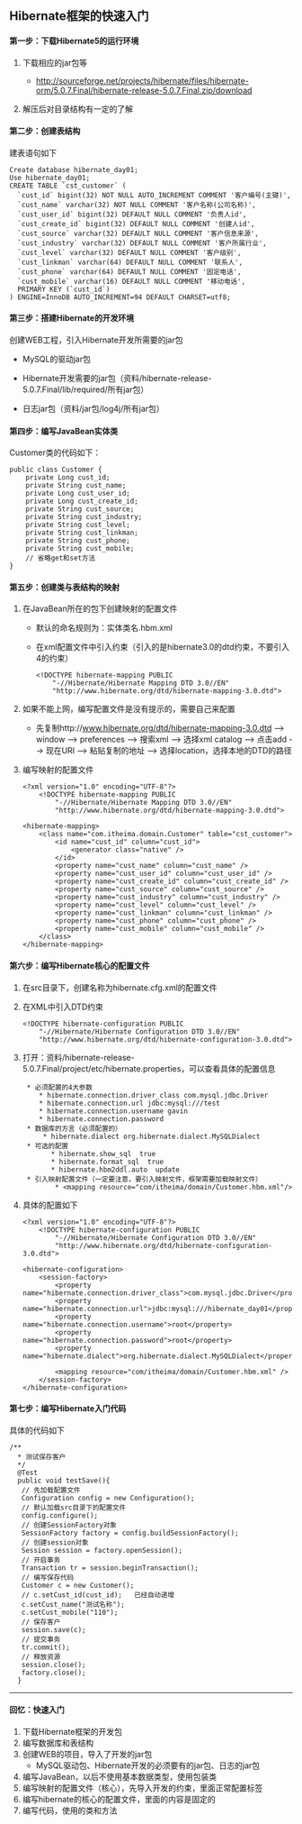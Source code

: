 ## Hibernate框架的快速入门

#### 第一步：下载Hibernate5的运行环境

1. 下载相应的jar包等

    * http://sourceforge.net/projects/hibernate/files/hibernate-orm/5.0.7.Final/hibernate-release-5.0.7.Final.zip/download  

2. 解压后对目录结构有一定的了解

#### 第二步：创建表结构

建表语句如下

```
Create database hibernate_day01;
Use hibernate_day01;
CREATE TABLE `cst_customer` (
  `cust_id` bigint(32) NOT NULL AUTO_INCREMENT COMMENT '客户编号(主键)',
  `cust_name` varchar(32) NOT NULL COMMENT '客户名称(公司名称)',
  `cust_user_id` bigint(32) DEFAULT NULL COMMENT '负责人id',
  `cust_create_id` bigint(32) DEFAULT NULL COMMENT '创建人id',
  `cust_source` varchar(32) DEFAULT NULL COMMENT '客户信息来源',
  `cust_industry` varchar(32) DEFAULT NULL COMMENT '客户所属行业',
  `cust_level` varchar(32) DEFAULT NULL COMMENT '客户级别',
  `cust_linkman` varchar(64) DEFAULT NULL COMMENT '联系人',
  `cust_phone` varchar(64) DEFAULT NULL COMMENT '固定电话',
  `cust_mobile` varchar(16) DEFAULT NULL COMMENT '移动电话',
  PRIMARY KEY (`cust_id`)
) ENGINE=InnoDB AUTO_INCREMENT=94 DEFAULT CHARSET=utf8;
```

#### 第三步：搭建Hibernate的开发环境

创建WEB工程，引入Hibernate开发所需要的jar包

* MySQL的驱动jar包

* Hibernate开发需要的jar包（资料/hibernate-release-5.0.7.Final/lib/required/所有jar包）

* 日志jar包（资料/jar包/log4j/所有jar包）

#### 第四步：编写JavaBean实体类

Customer类的代码如下：

```
public class Customer {
    private Long cust_id;
    private String cust_name;
    private Long cust_user_id;
    private Long cust_create_id;
    private String cust_source;
    private String cust_industry;
    private String cust_level;
    private String cust_linkman;
    private String cust_phone;
    private String cust_mobile;
    // 省略get和set方法
}
```

#### 第五步：创建类与表结构的映射

1. 在JavaBean所在的包下创建映射的配置文件
    * 默认的命名规则为：实体类名.hbm.xml

    * 在xml配置文件中引入约束（引入的是hibernate3.0的dtd约束，不要引入4的约束）
        ```
        <!DOCTYPE hibernate-mapping PUBLIC 
            "-//Hibernate/Hibernate Mapping DTD 3.0//EN"
            "http://www.hibernate.org/dtd/hibernate-mapping-3.0.dtd">
        ```

2. 如果不能上网，编写配置文件是没有提示的，需要自己来配置

    * 先复制http://www.hibernate.org/dtd/hibernate-mapping-3.0.dtd --> window --> preferences --> 搜索xml --> 选择xml catalog --> 点击add --> 现在URI --> 粘贴复制的地址 --> 选择location，选择本地的DTD的路径

3. 编写映射的配置文件

    ```
    <?xml version="1.0" encoding="UTF-8"?>
        <!DOCTYPE hibernate-mapping PUBLIC 
            "-//Hibernate/Hibernate Mapping DTD 3.0//EN"
            "http://www.hibernate.org/dtd/hibernate-mapping-3.0.dtd">
    
    <hibernate-mapping>
    	<class name="com.itheima.domain.Customer" table="cst_customer">
    		<id name="cust_id" column="cust_id">
    			<generator class="native" />
    		</id>
    		<property name="cust_name" column="cust_name" />
    		<property name="cust_user_id" column="cust_user_id" />
    		<property name="cust_create_id" column="cust_create_id" />
    		<property name="cust_source" column="cust_source" />
    		<property name="cust_industry" column="cust_industry" />
    		<property name="cust_level" column="cust_level" />
    		<property name="cust_linkman" column="cust_linkman" />
    		<property name="cust_phone" column="cust_phone" />
    		<property name="cust_mobile" column="cust_mobile" />
    	</class>
    </hibernate-mapping>
    ```

#### 第六步：编写Hibernate核心的配置文件

1. 在src目录下，创建名称为hibernate.cfg.xml的配置文件

2. 在XML中引入DTD约束

   ```
   <!DOCTYPE hibernate-configuration PUBLIC
       "-//Hibernate/Hibernate Configuration DTD 3.0//EN"
       "http://www.hibernate.org/dtd/hibernate-configuration-3.0.dtd">
   ```

3. 打开：资料/hibernate-release-5.0.7.Final/project/etc/hibernate.properties，可以查看具体的配置信息  

        * 必须配置的4大参数                 
           * hibernate.connection.driver_class com.mysql.jdbc.Driver
           * hibernate.connection.url jdbc:mysql:///test
           * hibernate.connection.username gavin
           * hibernate.connection.password
        * 数据库的方言（必须配置的）
            * hibernate.dialect org.hibernate.dialect.MySQLDialect
        * 可选的配置
              * hibernate.show_sql  true
              * hibernate.format_sql  true
              * hibernate.hbm2ddl.auto  update
        * 引入映射配置文件（一定要注意，要引入映射文件，框架需要加载映射文件）
               * <mapping resource="com/itheima/domain/Customer.hbm.xml"/>

4. 具体的配置如下

    ```
    <?xml version="1.0" encoding="UTF-8"?>
        <!DOCTYPE hibernate-configuration PUBLIC
            "-//Hibernate/Hibernate Configuration DTD 3.0//EN"
            "http://www.hibernate.org/dtd/hibernate-configuration-3.0.dtd">
    
    <hibernate-configuration>
    	<session-factory>
    		<property name="hibernate.connection.driver_class">com.mysql.jdbc.Driver</property>
    		<property name="hibernate.connection.url">jdbc:mysql:///hibernate_day01</property>
    		<property name="hibernate.connection.username">root</property>
    		<property name="hibernate.connection.password">root</property>
    		<property name="hibernate.dialect">org.hibernate.dialect.MySQLDialect</property>
    
    		<mapping resource="com/itheima/domain/Customer.hbm.xml" />
    	</session-factory>
    </hibernate-configuration>
    ```

#### 第七步：编写Hibernate入门代码

具体的代码如下

```
/**
  *	测试保存客户
  */
  @Test
  public void testSave(){
   // 先加载配置文件
   Configuration config = new Configuration();
   // 默认加载src目录下的配置文件
   config.configure();
   // 创建SessionFactory对象
   SessionFactory factory = config.buildSessionFactory();
   // 创建session对象
   Session session = factory.openSession();
   // 开启事务
   Transaction tr = session.beginTransaction();
   // 编写保存代码
   Customer c = new Customer();
   // c.setCust_id(cust_id);   已经自动递增
   c.setCust_name("测试名称");
   c.setCust_mobile("110");
   // 保存客户
   session.save(c);
   // 提交事务
   tr.commit();
   // 释放资源
   session.close();
   factory.close();
  }
```

------

#### 回忆：快速入门

1. 下载Hibernate框架的开发包
2. 编写数据库和表结构
3. 创建WEB的项目，导入了开发的jar包
      - MySQL驱动包、Hibernate开发的必须要有的jar包、日志的jar包
4. 编写JavaBean，以后不使用基本数据类型，使用包装类
5. 编写映射的配置文件（核心），先导入开发的约束，里面正常配置标签
6. 编写hibernate的核心的配置文件，里面的内容是固定的
7. 编写代码，使用的类和方法